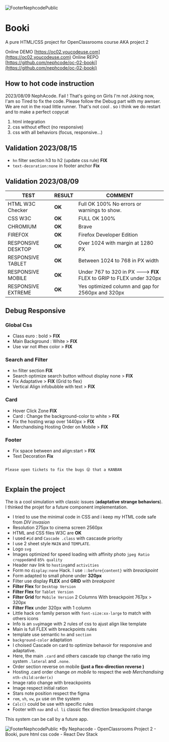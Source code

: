 ![FooterNephcodePublic](https://kpkfzczpavanzocxzyta.supabase.co/storage/v1/object/public/oc-react/readme-header-oc-project02.png)

# Booki

A pure HTML/CSS project for OpenClassrooms course AKA project 2

Online DEMO [https://oc02.youcodeuse.com](https://oc02.youcodeuse.com)
Online REPO [https://github.com/nephcode/oc-02-booki](https://github.com/nephcode/oc-02-booki)

## How to hot code instruction

2023/08/09 NephAcode. Fail ! That's going on Girls
I'm not Joking now, I'am so Tired to fix the code. Please follow the Debug part with my awnser. We are not in the road little runner. That's not cool . so i think we do restart and to make a perfect copycat

1. html integration
2. css without effect (no responsive)
3. css with all behaviors (focus, responsive...)

## Validation 2023/08/15
- `hn` filter section h3 to h2 (update css rule) **FIX**
- `text-decoration:none` in footer anchor **Fix** 

## Validation 2023/08/09

| TEST               | RESULT | COMMENT                                                              |
| ------------------ | ------ | -------------------------------------------------------------------- |
| HTML W3C Checker   | **OK** | Full OK 100% No errors or warnings to show.                          |
| CSS W3C            | **OK** | FULL OK 100%                                                         |
| CHROMIUM           | **OK** | Brave                                                                |
| FIREFOX            | **OK** | Firefox Developer Edition                                            |
| RESPONSIVE DESKTOP | **OK** | Over 1024 with margin at 1280 PX                                     |
| RESPONSIVE TABLET  | **OK** | Between 1024 to 768 in PX width                                      |
| RESPONSIVE MOBILE  | **OK** | Under 767 to 320 in PX ---> **FIX** FLEX to GRIP to FLEX under 320px |
| RESPONSIVE EXTREME | **OK** | Yes optimized column and gap for 2560px and 320px                    |

## Debug Responsive

### Global Css

- Class euro : bold > **FIX**
- Main Background : White > **FIX**
- Use var not #hex color > **FIX**

### Search and Filter

- `hn` filter section **FIX**
- Search optimize search button without display none > **FIX**
- Fix Adaptative > **FIX** (Grid to flex)
- Vertical Align infobubble with text > **FIX**

### Card

- Hover Click Zone **FIX**
- Card : Change the background-color to white > **FIX**
- Fix the hosting wrap over 1440px > **FIX**
- Merchandising Hosting Order on Mobile > **FIX**

### Footer

- Fix space between and align:start > **FIX**
- Text Decoration **Fix** 

```

Please open tickets to fix the bugs 😛 that a KANBAN


```

## Explain the project

The is a cool simulation with classic issues (**adaptative strange behaviors**). I thinked the projet for a future component implementation.

- I tried to use the minimal code in CSS and i keep my HTML code safe from _DIV invasion_
- Resolution 275px to cinema screen 2560px
- HTML and CSS files W3C are **OK**
- I used `#id` and `Cascade .class` with cascasde priority
- I use 2 sheet style `MAIN` and `TEMPLATE`.
- Logo `svg`
- Images optimized for speed loading with affinity photo `jpeg Ratio cropped`and `85% quality`
- Header nav link to `hosting`and `activities`
- Form no `display:none` Hack. I use `::before{content}` with _breackpoint_
- Form adapted to small phone under **320px**
- Filter use display **FLEX** and **GRID** with _breakpoint_
- **Filter Flex** for `Desktop Version`
- **Filter Flex** for `Tablet Version`
- **Filter Grid** for `Mobile Version` 2 Columns With breackpoint 767px > 320px
- **Filter Flex** under 320px with 1 column
- Little hack on family person with `font-size:xx-large` to match with others icons
- Info is an `svg`image with 2 rules of css to ajust align like template
- Main is full FLEX with breackpoints rules
- template use semantic `hn` and `section`
- `background-color` adaptation
- I choised Cascade on card to optimize behavoir for responsive and adaptative.
- Here, the main `.card` and others cascade top change the ratio img system `.lateral` and `.none`.
- Order section reverse on mobile **(just a flex-direction reverse )**
- Hosting .card order change _on mobile_ to respect the *web Merchandising* `nth-child:order(x)`
- Image ratio change with breackpoints
- Image respect initial ration
- Stars note position respect the figma
- `rem`, `vh`, `vw`, `px` use on the system
- `Calc()` could be use with specific rules
- Footer with `nav` and `ul li` classic flex direction breackpoint change

This system can be call by a future app.

![FooterNephcodePublic](https://kpkfzczpavanzocxzyta.supabase.co/storage/v1/object/public/nephcode-public/githubReadmeSkills.png)
\*By Nephacode - OpenClassrooms Project 2 - Booki, pure html css code - React Dev Stack
